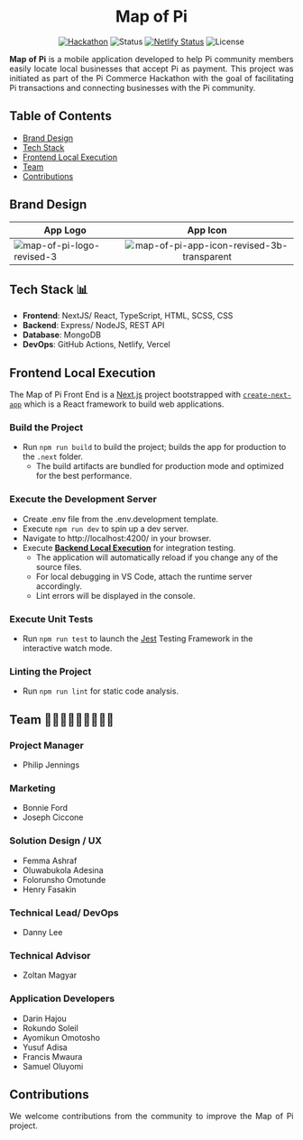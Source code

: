 <h1 align="center"">Map of Pi</h1>

<div align="center">

[![Hackathon](https://img.shields.io/badge/hackathon-PiCommerce-purple.svg)](https://github.com/pi-apps/PiOS/blob/main/pi-commerce.md)
![Status](https://img.shields.io/badge/status-active-success.svg)
[![Netlify Status](https://api.netlify.com/api/v1/badges/4d4c5ac2-b6f0-453e-b13c-891e92403749/deploy-status)](https://app.netlify.com/sites/mapofpi-react/deploys)
![License](https://img.shields.io/badge/license-PIOS-blue.svg)

</div>

<div>
    <p align="justify"><b>Map of Pi</b> is a mobile application developed to help Pi community members easily locate local businesses that accept Pi as payment. This project was initiated as part of the Pi Commerce Hackathon with the goal of facilitating Pi transactions and connecting businesses with the Pi community.</p>
</div>

## Table of Contents

- [Brand Design](#brand-design)
- [Tech Stack](#tech-stack)
- [Frontend Local Execution](#frontend-local-execution)
- [Team](#team)
- [Contributions](#contributions)

## <a name='brand-design'></a>Brand Design

| App Logo  | App Icon |
| ------------- |:-------------:|
| <img src="https://i.ibb.co/GTRWzSb/map-of-pi-logo-revised-3.png" alt="map-of-pi-logo-revised-3" border="0">     | <img src="https://i.ibb.co/4FQqXTG/map-of-pi-app-icon-revised-3b-transparent.png" alt="map-of-pi-app-icon-revised-3b-transparent" border="0">

## <a name='tech-stack'></a>Tech Stack 📊

- **Frontend**: NextJS/ React, TypeScript, HTML, SCSS, CSS
- **Backend**: Express/ NodeJS, REST API
- **Database**: MongoDB
- **DevOps**: GitHub Actions, Netlify, Vercel

## <a name='frontend-local-execution'></a>Frontend Local Execution

The Map of Pi Front End is a [Next.js](https://nextjs.org/) project bootstrapped with [`create-next-app`](https://github.com/vercel/next.js/tree/canary/packages/create-next-app) which is a React framework to build web applications.

### Build the Project

- Run `npm run build` to build the project; builds the app for production to the `.next` folder.
    - The build artifacts are bundled for production mode and optimized for the best performance.

### Execute the Development Server

- Create .env file from the .env.development template.
- Execute `npm run dev` to spin up a dev server.
- Navigate to http://localhost:4200/ in your browser.
- Execute **[Backend Local Execution](https://github.com/map-of-pi/map-of-pi-backend-react/blob/dev/README.md#backend-local-execution)** for integration testing. 
    - The application will automatically reload if you change any of the source files.
    - For local debugging in VS Code, attach the runtime server accordingly.
    - Lint errors will be displayed in the console.

### Execute Unit Tests

- Run `npm run test` to launch the [Jest](https://jestjs.io/) Testing Framework in the interactive watch mode.

### Linting the Project

- Run `npm run lint` for static code analysis.

## <a name='team'></a>Team 🧑👩‍🦱🧔👨🏾‍🦱👨🏾 

### Project Manager
- Philip Jennings

### Marketing
- Bonnie Ford
- Joseph Ciccone 

### Solution Design / UX
- Femma Ashraf
- Oluwabukola Adesina
- Folorunsho Omotunde
- Henry Fasakin

### Technical Lead/ DevOps
- Danny Lee

### Technical Advisor
- Zoltan Magyar

### Application Developers
- Darin Hajou
- Rokundo Soleil
- Ayomikun Omotosho
- Yusuf Adisa
- Francis Mwaura
- Samuel Oluyomi

## <a name='contributions'></a>Contributions

<div>
    <p align="justify">We welcome contributions from the community to improve the Map of Pi project.</p>
</div>
